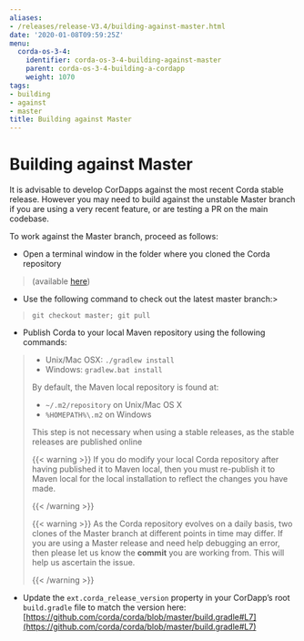 ```yaml
---
aliases:
- /releases/release-V3.4/building-against-master.html
date: '2020-01-08T09:59:25Z'
menu:
  corda-os-3-4:
    identifier: corda-os-3-4-building-against-master
    parent: corda-os-3-4-building-a-cordapp
    weight: 1070
tags:
- building
- against
- master
title: Building against Master
---
```



# Building against Master

It is advisable to develop CorDapps against the most recent Corda stable release. However you may need to build
against the unstable Master branch if you are using a very recent feature, or are testing a PR on the main codebase.

To work against the Master branch, proceed as follows:


* Open a terminal window in the folder where you cloned the Corda repository

> 
> (available [here](https://github.com/corda/corda))



* Use the following command to check out the latest master branch:> 
> `git checkout master; git pull`

* Publish Corda to your local Maven repository using the following commands:

> 
> 
> * Unix/Mac OSX: `./gradlew install`
> * Windows: `gradlew.bat install`
> 
> By default, the Maven local repository is found at:
> 
> 
> * `~/.m2/repository` on Unix/Mac OS X
> * `%HOMEPATH%\.m2` on Windows
> 
> This step is not necessary when using a stable releases, as the stable releases are published online
> 
> 
> {{< warning >}}
> If you do modify your local Corda repository after having published it to Maven local, then you must
> re-publish it to Maven local for the local installation to reflect the changes you have made.
> 
> {{< /warning >}}
> 
> 
> 
> {{< warning >}}
> As the Corda repository evolves on a daily basis, two clones of the Master branch at different points in
> time may differ. If you are using a Master release and need help debugging an error, then please let us know the
> **commit** you are working from. This will help us ascertain the issue.
> 
> {{< /warning >}}
> 
> 


* Update the `ext.corda_release_version` property in your CorDapp’s root `build.gradle` file to match the version
here: [https://github.com/corda/corda/blob/master/build.gradle#L7](https://github.com/corda/corda/blob/master/build.gradle#L7)

